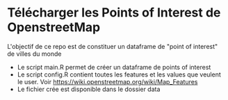 # Télécharger les Points of Interest de OpenstreetMap 

L'objectif de ce repo est de constituer un dataframe de "point of interest" de villes du monde
* Le script main.R permet de créer un dataframe de points of interest
* Le script config.R contient toutes les features et les values que veulent le user. Voir https://wiki.openstreetmap.org/wiki/Map_Features
* Le fichier crée est disponible dans le dossier data